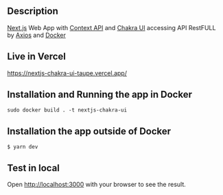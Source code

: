 ## Description

[Next.js](https://nextjs.org/) Web App with [Context API](https://pt-br.reactjs.org/docs/context.html) and [Chakra UI](https://chakra-ui.com/) accessing API RestFULL by [Axios](https://axios-http.com/) and [Docker](https://www.docker.com/)   

## Live in Vercel   

https://nextjs-chakra-ui-taupe.vercel.app/   


## Installation and Running the app in Docker   

```
sudo docker build . -t nextjs-chakra-ui
```

## Installation the app outside of Docker   

```
$ yarn dev
```
## Test in local   

Open [http://localhost:3000](http://localhost:3000) with your browser to see the result.
